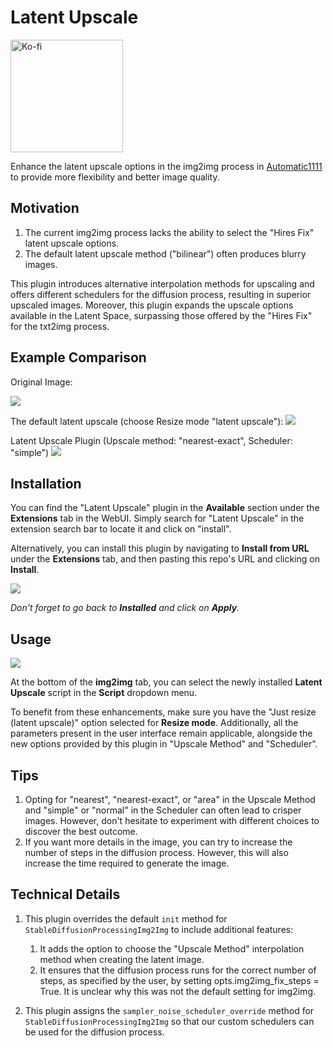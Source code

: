 # Latent Upscale

<a href="https://ko-fi.com/ziyueli"><img src="https://storage.ko-fi.com/cdn/brandasset/kofi_button_blue.png?_gl=1*1lrplqr*_ga*MjA3NzkyMTU3Mi4xNjgxMDg2MjQw*_ga_M13FZ7VQ2C*MTY4MTA4NjI0Ni4xLjEuMTY4MTA4NzYxNi40NC4wLjA." alt="Ko-fi" width="180px"></a>

Enhance the latent upscale options in the img2img process in [Automatic1111](https://github.com/AUTOMATIC1111/stable-diffusion-webui) to provide more flexibility and better image quality.

## Motivation

1. The current img2img process lacks the ability to select the "Hires Fix" latent upscale options.
2. The default latent upscale method ("bilinear") often produces blurry images.

This plugin introduces alternative interpolation methods for upscaling and offers different schedulers for the diffusion process, resulting in superior upscaled images.
Moreover, this plugin expands the upscale options available in the Latent Space, surpassing those offered by the "Hires Fix" for the txt2img process.

## Example Comparison

Original Image:

![](assets/original.png)

The default latent upscale (choose Resize mode "latent upscale"):
![](assets/default.png)

Latent Upscale Plugin (Upscale method: "nearest-exact", Scheduler: "simple")
![](assets/nearest-exact-simple8.png)

## Installation

You can find the "Latent Upscale" plugin in the **Available** section under the **Extensions** tab in the WebUI.
Simply search for "Latent Upscale" in the extension search bar to locate it and click on "install".

Alternatively, you can install this plugin by navigating to **Install from URL** under the **Extensions** tab, and then pasting this repo's URL and clicking on **Install**.

![](assets/installation.png)

_Don't forget to go back to **Installed** and click on **Apply**._

## Usage

![](assets/usage.png)

At the bottom of the **img2img** tab, you can select the newly installed **Latent Upscale** script in the **Script** dropdown menu.

To benefit from these enhancements, make sure you have the "Just resize (latent upscale)" option selected for **Resize mode**.
Additionally, all the parameters present in the user interface remain applicable, alongside the new options provided by this plugin in "Upscale Method" and "Scheduler".

## Tips

1. Opting for "nearest", "nearest-exact", or "area" in the Upscale Method and "simple" or "normal" in the Scheduler can often lead to crisper images.
   However, don't hesitate to experiment with different choices to discover the best outcome.
2. If you want more details in the image, you can try to increase the number of steps in the diffusion process.
   However, this will also increase the time required to generate the image.

## Technical Details

1. This plugin overrides the default `init` method for `StableDiffusionProcessingImg2Img` to include additional features:

   1. It adds the option to choose the "Upscale Method" interpolation method when creating the latent image.
   2. It ensures that the diffusion process runs for the correct number of steps, as specified by the user, by setting opts.img2img_fix_steps = True. It is unclear why this was not the default setting for img2img.

2. This plugin assigns the `sampler_noise_scheduler_override` method for `StableDiffusionProcessingImg2Img` so that our custom schedulers can be used for the diffusion process.
